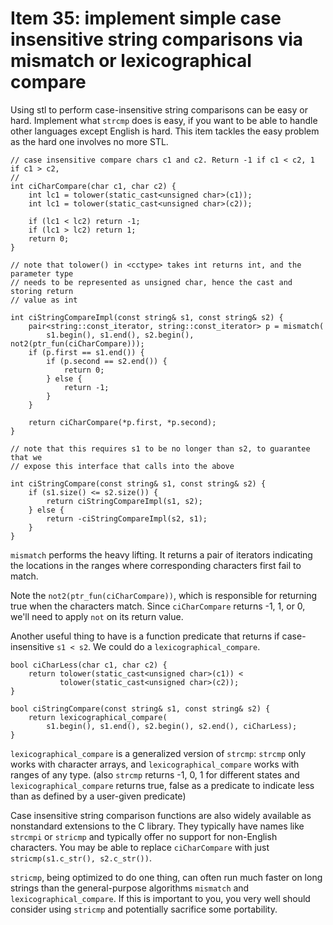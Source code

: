 # Item 35: implement simple case insensitive string comparisons via mismatch or lexicographical compare

Using stl to perform case-insensitive string comparisons can be easy or hard.
Implement what `strcmp` does is easy, if you want to be able to handle other languages except English is hard.
This item tackles the easy problem as the hard one involves no more STL.

```
// case insensitive compare chars c1 and c2. Return -1 if c1 < c2, 1 if c1 > c2,
// 
int ciCharCompare(char c1, char c2) {
    int lc1 = tolower(static_cast<unsigned char>(c1));
    int lc1 = tolower(static_cast<unsigned char>(c2));

    if (lc1 < lc2) return -1;
    if (lc1 > lc2) return 1;
    return 0;
}

// note that tolower() in <cctype> takes int returns int, and the parameter type
// needs to be represented as unsigned char, hence the cast and storing return
// value as int
```

```
int ciStringCompareImpl(const string& s1, const string& s2) {
    pair<string::const_iterator, string::const_iterator> p = mismatch(
        s1.begin(), s1.end(), s2.begin(), not2(ptr_fun(ciCharCompare)));
    if (p.first == s1.end()) {
        if (p.second == s2.end()) {
            return 0;
        } else {
            return -1;
        }
    }

    return ciCharCompare(*p.first, *p.second);
}

// note that this requires s1 to be no longer than s2, to guarantee that we
// expose this interface that calls into the above

int ciStringCompare(const string& s1, const string& s2) {
    if (s1.size() <= s2.size()) {
        return ciStringCompareImpl(s1, s2);
    } else {
        return -ciStringCompareImpl(s2, s1);
    }
}

```

`mismatch` performs the heavy lifting.
It returns a pair of iterators indicating the locations in the ranges where corresponding characters first fail to match.

Note the `not2(ptr_fun(ciCharCompare))`, which is responsible for returning true when the characters match.
Since `ciCharCompare` returns -1, 1, or 0, we'll need to apply `not` on its return value.

Another useful thing to have is a function predicate that returns if case-insensitive `s1 < s2`.
We could do a `lexicographical_compare`.
```
bool ciCharLess(char c1, char c2) {
    return tolower(static_cast<unsigned char>(c1)) <
           tolower(static_cast<unsigned char>(c2));
}

bool ciStringCompare(const string& s1, const string& s2) {
    return lexicographical_compare(
        s1.begin(), s1.end(), s2.begin(), s2.end(), ciCharLess);
}
```

`lexicographical_compare` is a generalized version of `strcmp`: `strcmp` only works with character arrays, and `lexicographical_compare` works with ranges of any type. (also `strcmp` returns -1, 0, 1 for different states and `lexicographical_compare` returns true, false as a predicate to indicate less than as defined by a user-given predicate)

Case insensitive string comparison functions are also widely available as nonstandard extensions to the C library.
They typically have names like `strcmpi` or `stricmp` and typically offer no support for non-English characters.
You may be able to replace `ciCharCompare` with just `stricmp(s1.c_str(), s2.c_str())`.

`stricmp`, being optimized to do one thing, can often run much faster on long strings than the general-purpose algorithms `mismatch` and `lexicographical_compare`. If this is important to you, you very well should consider using `stricmp` and potentially sacrifice some portability.
